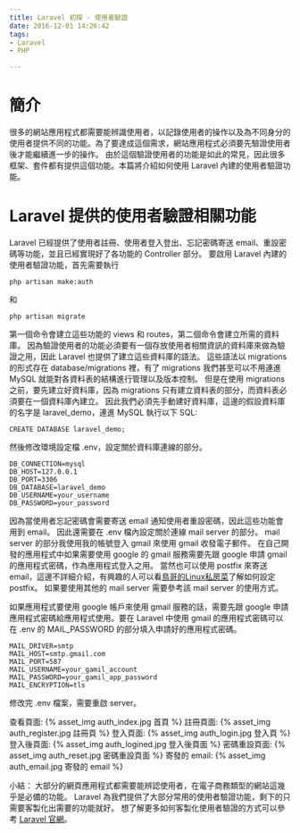 ```yaml
---
title: Laravel 初探 - 使用者驗證
date: 2016-12-01 14:26:42
tags: 
- Laravel
- PHP

---
```

# 簡介
很多的網站應用程式都需要能辨識使用者，以記錄使用者的操作以及為不同身分的使用者提供不同的功能。為了要達成這個需求，網站應用程式必須要先驗證使用者後才能繼續進一步的操作。
由於這個驗證使用者的功能是如此的常見，因此很多框架、套件都有提供這個功能。本篇將介紹如何使用 Laravel 內建的使用者驗證功能。

<!-- more -->

# Laravel 提供的使用者驗證相關功能
Laravel 已經提供了使用者註冊、使用者登入登出、忘記密碼寄送 email、重設密碼等功能，並且已經實現好了各功能的 Controller 部分。
要啟用 Laravel 內建的使用者驗證功能，首先需要執行
```shell
php artisan make:auth 
```
和
``` shell
php artisan migrate
```
第一個命令會建立這些功能的 views 和 routes，第二個命令會建立所需的資料庫。
因為驗證使用者的功能必須要有一個存放使用者相關資訊的資料庫來做為驗證之用，因此 Laravel 也提供了建立這些資料庫的語法。
這些語法以 migrations 的形式存在 database/migrations 裡，有了 migrations 我們甚至可以不用連進 MySQL 就能對各資料表的結構進行管理以及版本控制。
但是在使用 migrations 之前，要先建立好資料庫，因為 migrations 只有建立資料表的部分，而資料表必須要在一個資料庫內建立。
因此我們必須先手動建好資料庫，這邊的假設資料庫的名字是 laravel_demo，連進 MySQL 執行以下 SQL:
```
CREATE DATABASE laravel_demo;
```
然後修改環境設定檔 .env，設定關於資料庫連線的部分。
```
DB_CONNECTION=mysql
DB_HOST=127.0.0.1
DB_PORT=3306
DB_DATABASE=laravel_demo
DB_USERNAME=your_username
DB_PASSWORD=your_password
```
因為當使用者忘記密碼會需要寄送 email 通知使用者重設密碼，因此這些功能會用到 email。
因此還需要在 .env 檔內設定關於連線 mail server 的部分。
mail server 的部分我使用我的帳號登入 gmail 來使用 gmail 收發電子郵件。
在自己開發的應用程式中如果需要使用 google 的 gmail 服務需要先跟 google 申請 gmail 的應用程式密碼，作為應用程式登入之用。
當然也可以使用 postfix 來寄送 email，這邊不詳細介紹，有興趣的人可以看[鳥哥的Linux私房菜](http://linux.vbird.org/linux_server/0380mail.php)了解如何設定 postfix。
如果要使用其他的 mail server 需要參考該 mail server 的使用方式。

如果應用程式要使用 google 帳戶來使用 gmail 服務的話，需要先跟 google 申請應用程式密碼給應用程式使用。要在 Laravel 中使用 gmail 的應用程式密碼可以在 .env 的 MAIL_PASSWORD 的部分填入申請好的應用程式密碼。
```
MAIL_DRIVER=smtp
MAIL_HOST=smtp.gmail.com
MAIL_PORT=587
MAIL_USERNAME=your_gamil_account
MAIL_PASSWORD=your_gamil_app_password
MAIL_ENCRYPTION=tls
```
修改完 .env 檔案，需要重啟 server。

查看頁面:
{% asset_img auth_index.jpg 首頁 %}
註冊頁面:
{% asset_img auth_register.jpg 註冊頁 %}
登入頁面:
{% asset_img auth_login.jpg 登入頁 %}
登入後頁面:
{% asset_img auth_logined.jpg 登入後頁面 %}
密碼重設頁面:
{% asset_img auth_reset.jpg 密碼重設頁面 %}
寄發的 email:
{% asset_img auth_email.jpg 寄發的 email %}

小結：
大部分的網頁應用程式都需要能辨認使用者，在電子商務類型的網站這幾乎是必備的功能。
Laravel 為我們提供了大部分常用的使用者驗證功能，剩下的只需要客製化出需要的功能就好。
想了解更多如何客製化使用者驗證的方式可以參考 [Laravel 官網](https://laravel.com/docs/5.3/authentication)。

